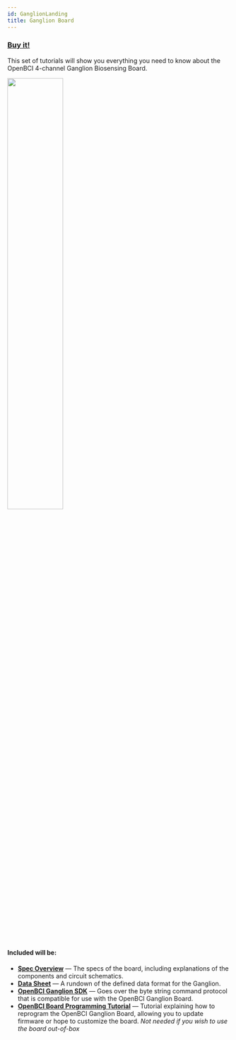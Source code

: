 ```yaml
---
id: GanglionLanding
title: Ganglion Board
---
```


### [Buy it!](https://shop.openbci.com/collections/frontpage/products/ganglion-board)

This set of tutorials will show you everything you need to know about the OpenBCI 4-channel Ganglion Biosensing Board.

<img src="https://i.ibb.co/x5PpvCc/Screen-Shot-2019-07-23-at-1-30-32-PM.png" border={0} width="50%" /><br />

#### Included will be:

- [**Spec Overview**](Ganglion/02-Ganglion.md) — The specs of the board, including explanations of the components and circuit schematics.
- [**Data Sheet**](Ganglion/08-Ganglion_Data_Format.md) — A rundown of the defined data format for the Ganglion.
- [**OpenBCI Ganglion SDK**](Ganglion/06-OpenBCI_Ganglion_SDK.md) — Goes over the byte string command protocol that is compatible for use with the OpenBCI Ganglion Board.
- [**OpenBCI Board Programming Tutorial**](Ganglion/09-Ganglion_Programming_Tutorial.md) — Tutorial explaining how to reprogram the OpenBCI Ganglion Board, allowing you to update firmware or hope to customize the board. _Not needed if you wish to use the board out-of-box_

